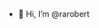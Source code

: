 - 👋 Hi, I’m @rarobert

<!---
rarobert/rarobert is a ✨ special ✨ repository because its `README.md` (this file) appears on your GitHub profile.
You can click the Preview link to take a look at your changes.
--->
